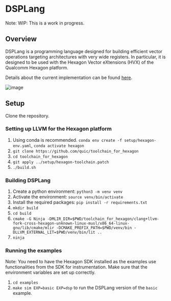 # DSPLang

Note: WIP: This is a work in progress.

## Overview

DSPLang is a programming language designed for building efficient vector operations targeting architectures with very wide registers. In particular, it is designed to be used with the Hexagon Vector eXtensions (HVX) of the Qualcomm Hexagon platform.

Details about the current implementation can be found [here](./DSPLang.pdf).

![image](https://github.com/user-attachments/assets/a6f8aef6-fb16-453d-a72c-3ed0c06f87de)


## Setup

Clone the repository.

### Setting up LLVM for the Hexagon platform

1. Using conda is recommended. `conda env create -f setup/hexagon-env.yaml`, 
   `conda activate hexagon`
2. `git clone https://github.com/quic/toolchain_for_hexagon`
3. `cd toolchain_for_hexagon`
4. `git apply ../setup/hexagon-toolchain.patch`
5. `./build.sh`

### Building DSPLang

1. Create a python environment: `python3 -m venv venv`
2. Activate the environment: `source venv/bin/activate`
3. Install the required packages: `pip install -r requirements.txt`
2. `mkdir build`
3. `cd build`
4. `cmake -G Ninja -DMLIR_DIR=$PWD/toolchain_for_hexagon/clang+llvm-fork-cross-hexagon-unknown-linux-musl/x86_64-linux-gnu/lib/cmake/mlir -DCMAKE_PREFIX_PATH=$PWD/venv/bin -DLLVM_EXTERNAL_LIT=$PWD/venv/bin/lit ..`
5. `ninja`

### Running the examples

Note: You need to have the Hexagon SDK installed as the examples use functionalities from the SDK for instrumentation. Make sure that the environment variables are set up correctly.

1. `cd examples`
2. `make sim EXP=basic EXP=dsp` to run the DSPLang version of the `basic` example.
